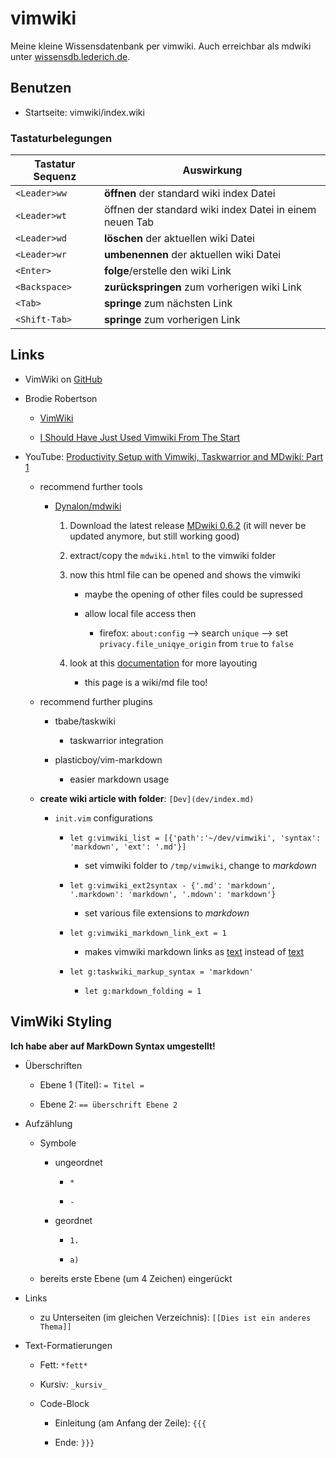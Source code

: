 # vimwiki

Meine kleine Wissensdatenbank per vimwiki. Auch erreichbar als mdwiki unter [wissensdb.lederich.de](https://wissensdb.lederich.de/).


## Benutzen

- Startseite: vimwiki/index.wiki


### Tastaturbelegungen

| Tastatur Sequenz | Auswirkung                                              |
| ---              | ---                                                     |
| `<Leader>ww`     | __öffnen__ der standard wiki index Datei                |
| `<Leader>wt`     | öffnen der standard wiki index Datei in einem neuen Tab |
| `<Leader>wd`     | __löschen__ der aktuellen wiki Datei                    |
| `<Leader>wr`     | __umbenennen__ der aktuellen wiki Datei                 |
| `<Enter>`        | __folge__/erstelle den wiki Link                        |
| `<Backspace>`    | __zurückspringen__ zum vorherigen wiki Link             |
| `<Tab>`          | __springe__ zum nächsten Link                           |
| `<Shift-Tab>`    | __springe__ zum vorherigen Link                         |


## Links

- VimWiki on [GitHub](https://github.com/vimwiki/vimwiki)

- Brodie Robertson

    - [VimWiki](https://github.com/BrodieRobertson/vimwiki)

    - [I Should Have Just Used Vimwiki From The Start](https://youtu.be/vBJj7YMVn6I)

- YouTube: [Productivity Setup with Vimwiki, Taskwarrior and MDwiki: Part 1](https://youtu.be/A1YgbAp5YRc)

    - recommend further tools

        - [Dynalon/mdwiki](https://github.com/Dynalon/mdwiki)

            1. Download the latest release [MDwiki 0.6.2](https://github.com/Dynalon/mdwiki/releases/download/0.6.2/mdwiki-0.6.2.zip) (it will never be updated anymore, but still working good)

            2. extract/copy the `mdwiki.html` to the vimwiki folder

            3. now this html file can be opened and shows the vimwiki

                - maybe the opening of other files could be supressed

                - allow local file access then

                    - firefox: `about:config` --> search `unique` --> set `privacy.file_uniqye_origin` from `true` to `false`

            4. look at this [documentation](https://dynalon.github.io/mdwiki/#!index.md) for more layouting

                - this page is a wiki/md file too!

    - recommend further plugins

        - tbabe/taskwiki

            - taskwarrior integration

        - plasticboy/vim-markdown

            - easier markdown usage

    - **create wiki article with folder**: `[Dev](dev/index.md)`

        - `init.vim` configurations

            - `let g:vimwiki_list = [{'path':'~/dev/vimwiki', 'syntax': 'markdown', 'ext': '.md'}]`

                - set vimwiki folder to `/tmp/vimwiki`, change to *markdown*

            - `let g:vimwiki_ext2syntax - {'.md': 'markdown', '.markdown': 'markdown', '.mdown': 'markdown'}`

                - set various file extensions to *markdown*

            - `let g:vimwiki_markdown_link_ext = 1`

                - makes vimwiki markdown links as [text](text.md) instead of [text](text)

            - `let g:taskwiki_markup_syntax = 'markdown'`

                - `let g:markdown_folding = 1`


## VimWiki Styling

**Ich habe aber auf MarkDown Syntax umgestellt!**

- Überschriften

    - Ebene 1 (Titel): `= Titel =`

    - Ebene 2: `== überschrift Ebene 2`

- Aufzählung

    - Symbole

        - ungeordnet

            - `*`

            - `-`

        - geordnet

            - `1.`

            - `a)`

    - bereits erste Ebene (um 4 Zeichen) eingerückt

- Links

    - zu Unterseiten (im gleichen Verzeichnis): `[[Dies ist ein anderes Thema]]`

- Text-Formatierungen

    - Fett: `*fett*`

    - Kursiv: `_kursiv_`

    - Code-Block

        - Einleitung (am Anfang der Zeile): `{{{`

        - Ende: `}}}`
